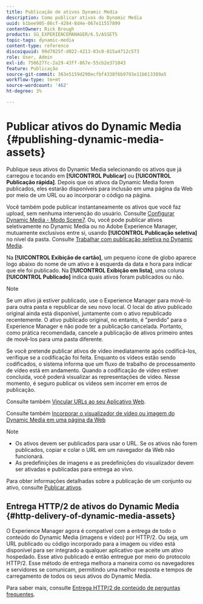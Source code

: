 ```yaml
---
title: Publicação de ativos Dynamic Media
description: Como publicar ativos do Dynamic Media
uuid: b1bee905-86cf-4284-8d4e-067e11557899
contentOwner: Rick Brough
products: SG_EXPERIENCEMANAGER/6.5/ASSETS
topic-tags: dynamic-media
content-type: reference
discoiquuid: 99d7025f-d022-4213-83c0-815a4712c573
role: User, Admin
exl-id: 750627fc-2a29-43ff-867e-55cb2e371043
feature: Publicação
source-git-commit: 363e5159d290ecfbf4338f6b9793e11b613389a5
workflow-type: tm+mt
source-wordcount: '462'
ht-degree: 3%

---
```


# Publicar ativos do Dynamic Media {#publishing-dynamic-media-assets}

Publique seus ativos do Dynamic Media selecionando os ativos que já carregou e tocando em **[!UICONTROL Publicar]** ou **[!UICONTROL Publicação rápida]**. Depois que os ativos da Dynamic Media forem publicados, eles estarão disponíveis para inclusão em uma página da Web por meio de um URL ou ao incorporar o código na página.

Você também pode publicar instantaneamente os ativos que você faz upload, sem nenhuma intervenção do usuário. Consulte [Configurar Dynamic Media - Modo Scene7](config-dms7.md).
Ou, você pode publicar ativos seletivamente no Dynamic Media ou no Adobe Experience Manager, mutuamente exclusivos entre si, usando **[!UICONTROL Publicação seletiva]** no nível da pasta. Consulte [Trabalhar com publicação seletiva no Dynamic Media](/help/assets/selective-publishing.md).

Na **[!UICONTROL Exibição de cartão]**, um pequeno ícone de globo aparece logo abaixo do nome de um ativo e à esquerda da data e hora para indicar que ele foi publicado. Na **[!UICONTROL Exibição em lista]**, uma coluna **[!UICONTROL Publicado]** indica quais ativos foram publicados ou não.

>[!NOTE]
>
>Se um ativo já estiver publicado, use o Experience Manager para movê-lo para outra pasta e republicar de seu novo local. O local do ativo publicado original ainda está disponível, juntamente com o ativo republicado recentemente. O ativo publicado original, no entanto, é &quot;perdido&quot; para o Experience Manager e não pode ter a publicação cancelada. Portanto, como prática recomendada, cancele a publicação de ativos primeiro antes de movê-los para uma pasta diferente.

Se você pretende publicar ativos de vídeo imediatamente após codificá-los, verifique se a codificação foi feita. Enquanto os vídeos estão sendo codificados, o sistema informa que um fluxo de trabalho de processamento de vídeo está em andamento. Quando a codificação de vídeo estiver concluída, você poderá visualizar as representações de vídeo. Nesse momento, é seguro publicar os vídeos sem incorrer em erros de publicação.

Consulte também [Vincular URLs ao seu Aplicativo Web](linking-urls-to-yourwebapplication.md).

Consulte também [Incorporar o visualizador de vídeo ou imagem do Dynamic Media em uma página da Web](embed-code.md)

>[!NOTE]
>
>* Os ativos devem ser publicados para usar o URL. Se os ativos não forem publicados, copiar e colar o URL em um navegador da Web não funcionará.
>* As predefinições de imagens e as predefinições do visualizador devem ser ativadas e publicadas para entrega ao vivo.

>



Para obter informações detalhadas sobre a publicação de um conjunto ou ativo, consulte [Publicar ativos](manage-assets.md).

## Entrega HTTP/2 de ativos do Dynamic Media {#http-delivery-of-dynamic-media-assets}

O Experience Manager agora é compatível com a entrega de todo o conteúdo do Dynamic Media (imagens e vídeo) por HTTP/2. Ou seja, um URL publicado ou código incorporado para a imagem ou vídeo está disponível para ser integrado a qualquer aplicativo que aceite um ativo hospedado. Esse ativo publicado é então entregue por meio do protocolo HTTP/2. Esse método de entrega melhora a maneira como os navegadores e servidores se comunicam, permitindo uma melhor resposta e tempos de carregamento de todos os seus ativos do Dynamic Media.

Para saber mais, consulte [Entrega HTTP/2 de conteúdo de perguntas frequentes](/help/sites-administering/scene7-http2faq.md).
